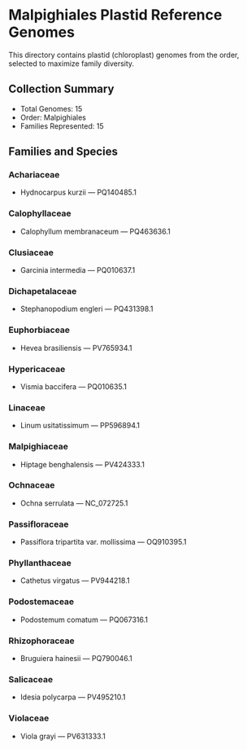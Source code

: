 # Malpighiales Plastid Reference Genomes

This directory contains plastid (chloroplast) genomes from the order, selected to maximize family diversity.

## Collection Summary

- Total Genomes: 15
- Order: Malpighiales
- Families Represented: 15

## Families and Species

### Achariaceae
- Hydnocarpus kurzii — PQ140485.1

### Calophyllaceae
- Calophyllum membranaceum — PQ463636.1

### Clusiaceae
- Garcinia intermedia — PQ010637.1

### Dichapetalaceae
- Stephanopodium engleri — PQ431398.1

### Euphorbiaceae
- Hevea brasiliensis — PV765934.1

### Hypericaceae
- Vismia baccifera — PQ010635.1

### Linaceae
- Linum usitatissimum — PP596894.1

### Malpighiaceae
- Hiptage benghalensis — PV424333.1

### Ochnaceae
- Ochna serrulata — NC_072725.1

### Passifloraceae
- Passiflora tripartita var. mollissima — OQ910395.1

### Phyllanthaceae
- Cathetus virgatus — PV944218.1

### Podostemaceae
- Podostemum comatum — PQ067316.1

### Rhizophoraceae
- Bruguiera hainesii — PQ790046.1

### Salicaceae
- Idesia polycarpa — PV495210.1

### Violaceae
- Viola grayi — PV631333.1

